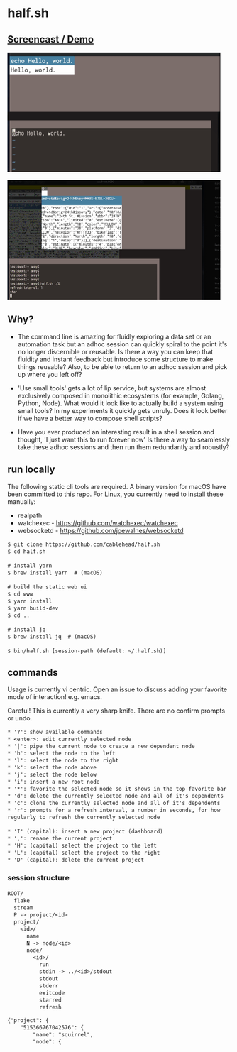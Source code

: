 # half.sh

## [Screencast / Demo](https://www.half.sh)

![demo](doc/demo1.gif)

![demo](doc/demo2.gif)

## Why?

* The command line is amazing for fluidly exploring a data set or an automation
  task but an adhoc session can quickly spiral to the point it's no longer
  discernible or reusable. Is there a way you can keep that fluidity and
  instant feedback but introduce some structure to make things reusable? Also,
  to be able to return to an adhoc session and pick up where you left off?

* 'Use small tools' gets a lot of lip service, but systems are almost
  exclusively composed in monolithic ecosystems (for example, Golang, Python,
  Node). What would it look like to actually build a system using small tools?
  In my experiments it quickly gets unruly. Does it look better if we have a
  better way to compose shell scripts?

* Have you ever produced an interesting result in a shell session and
  thought, 'I just want this to run forever now' Is there a way to seamlessly
  take these adhoc sessions and then run them redundantly and robustly?

## run locally

The following static cli tools are required. A binary version for macOS have
been committed to this repo. For Linux, you currently need to install these
manually:

* realpath
* watchexec  - https://github.com/watchexec/watchexec
* websocketd - https://github.com/joewalnes/websocketd

```
$ git clone https://github.com/cablehead/half.sh
$ cd half.sh

# install yarn
$ brew install yarn  # (macOS)

# build the static web ui
$ cd www
$ yarn install
$ yarn build-dev
$ cd ..

# install jq
$ brew install jq  # (macOS)

$ bin/half.sh [session-path (default: ~/.half.sh)]
```

## commands

Usage is currently vi centric. Open an issue to discuss adding your favorite
mode of interaction! e.g. emacs.

Careful! This is currently a very sharp knife. There are no confirm prompts or
undo.

```
* '?': show available commands
* <enter>: edit currently selected node
* '|': pipe the current node to create a new dependent node
* 'h': select the node to the left
* 'l': select the node to the right
* 'k': select the node above
* 'j': select the node below
* 'i': insert a new root node
* '*': favorite the selected node so it shows in the top favorite bar
* 'd': delete the currently selected node and all of it's dependents
* 'c': clone the currently selected node and all of it's dependents
* 'r': prompts for a refresh interval, a number in seconds, for how regularly to refresh the currently selected node

* 'I' (capital): insert a new project (dashboard)
* ',': rename the current project
* 'H': (capital) select the project to the left
* 'L': (capital) select the project to the right
* 'D' (capital): delete the current project
```


### session structure

```
ROOT/
  flake
  stream
  P -> project/<id>
  project/
    <id>/
      name
      N -> node/<id>
      node/
        <id>/
          run
          stdin -> ../<id>/stdout
          stdout
          stderr
          exitcode
          starred
          refresh
```

```
{"project": {
    "515366767042576": {
        "name": "squirrel",
        "node": {

